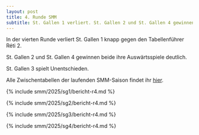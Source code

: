 ```yaml
---
layout: post
title: 4. Runde SMM
subtitle: St. Gallen 1 verliert. St. Gallen 2 und St. Gallen 4 gewinnen. St. Gallen 3 spielt Unentschieden.
---
```


In der vierten Runde verliert St. Gallen 1 knapp gegen den Tabellenführer Réti 2.

St. Gallen 2 und St. Gallen 4 gewinnen beide ihre Auswärtsspiele deutlich.

St. Gallen 3 spielt Unentschieden.

Alle Zwischentabellen der laufenden SMM-Saison findet ihr [hier](/smm/2025/sg1).

{% include smm/2025/sg1/bericht-r4.md %}

{% include smm/2025/sg2/bericht-r4.md %}

{% include smm/2025/sg3/bericht-r4.md %}

{% include smm/2025/sg4/bericht-r4.md %}

<style>
table th, table td:nth-of-type(4) {
    white-space: nowrap;
}
</style>
